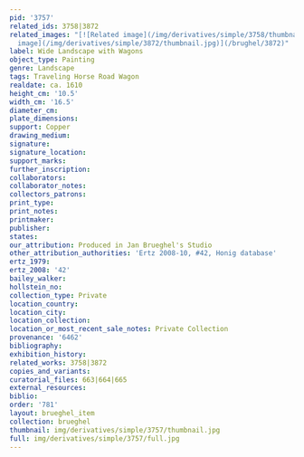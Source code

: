 ```yaml
---
pid: '3757'
related_ids: 3758|3872
related_images: "[![Related image](/img/derivatives/simple/3758/thumbnail.jpg)](/brughel/3758)|[![Related
  image](/img/derivatives/simple/3872/thumbnail.jpg)](/brughel/3872)"
label: Wide Landscape with Wagons
object_type: Painting
genre: Landscape
tags: Traveling Horse Road Wagon
realdate: ca. 1610
height_cm: '10.5'
width_cm: '16.5'
diameter_cm: 
plate_dimensions: 
support: Copper
drawing_medium: 
signature: 
signature_location: 
support_marks: 
further_inscription: 
collaborators: 
collaborator_notes: 
collectors_patrons: 
print_type: 
print_notes: 
printmaker: 
publisher: 
states: 
our_attribution: Produced in Jan Brueghel's Studio
other_attribution_authorities: 'Ertz 2008-10, #42, Honig database'
ertz_1979: 
ertz_2008: '42'
bailey_walker: 
hollstein_no: 
collection_type: Private
location_country: 
location_city: 
location_collection: 
location_or_most_recent_sale_notes: Private Collection
provenance: '6462'
bibliography: 
exhibition_history: 
related_works: 3758|3872
copies_and_variants: 
curatorial_files: 663|664|665
external_resources: 
biblio: 
order: '781'
layout: brueghel_item
collection: brueghel
thumbnail: img/derivatives/simple/3757/thumbnail.jpg
full: img/derivatives/simple/3757/full.jpg
---
```


